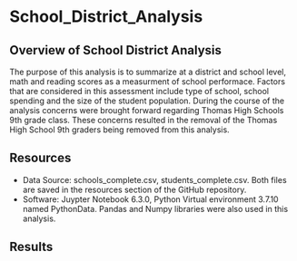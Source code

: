 # School_District_Analysis

## Overview of School District Analysis
The purpose of this analysis is to summarize at a district and school level, math and reading scores as a measurment of school performace. Factors that are considered in this assessment include type of school, school spending and the size of the student population. During the course of the analysis concerns were brought forward regarding Thomas High Schools 9th grade class. These concerns resulted in the removal of the Thomas High School 9th graders being removed from this analysis. 

## Resources
  * Data Source: schools_complete.csv, students_complete.csv. Both files are saved in the resources section of the GitHub repository.
  * Software: Juypter Notebook 6.3.0, Python Virtual environment 3.7.10 named PythonData. Pandas and Numpy libraries were also used in this analysis. 

## Results
  
